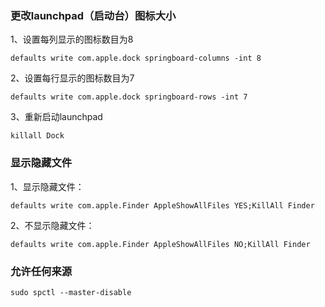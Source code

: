 
### 更改launchpad（启动台）图标大小

1、设置每列显示的图标数目为8 

```
defaults write com.apple.dock springboard-columns -int 8
```

2、设置每行显示的图标数目为7 

```
defaults write com.apple.dock springboard-rows -int 7
```

3、重新启动launchpad 

```
killall Dock
```

### 显示隐藏文件

1、显示隐藏文件：

```
defaults write com.apple.Finder AppleShowAllFiles YES;KillAll Finder
```

2、不显示隐藏文件：

```
defaults write com.apple.Finder AppleShowAllFiles NO;KillAll Finder
```

### 允许任何来源

```
sudo spctl --master-disable
```

